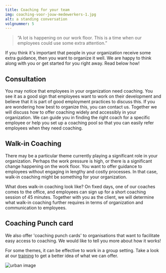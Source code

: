 ```yaml
---
title: Coaching for your team
img: coaching-voor-jouw-medewerkers-1.jpg
alt: a standing conversation
volgnummer: 5
---
```

> ”A lot is happening on our work floor. This is a time when our employees could use some extra attention.”

If you think it's important that people in your organization receive some extra guidance, then you want to organize it well. We are happy to think along with you or get started for you right away. Read below how!

## Consultation

You may notice that employees in your organization need coaching. You see it as a good sign that employees want to work on their development and believe that it is part of good employment practices to discuss this. If you are wondering how best to organize this, you can contact us. Together we will discuss how to offer coaching widely and accessibly in your organization. We can guide you in finding the right coach for a specific employee or help you set up a coaching pool so that you can easily refer employees when they need coaching.

## Walk-in Coaching

There may be a particular theme currently playing a significant role in your organization. Perhaps the work pressure is high, or there is a significant change happening on the work floor. You want to offer guidance to employees without engaging in lengthy and costly processes. In that case, walk-in coaching might be something for your organization.

What does walk-in coaching look like? On fixed days, one of our coaches comes to the office, and employees can sign up for a short coaching session of 45 minutes. Together with you as the client, we will determine what walk-in coaching further requires in terms of organization and communication to employees.

## Coaching Punch card

We also offer 'coaching punch cards' to organisations that want to facilitate easy access to coaching. We would like to tell you more about how it works!



For some themes, it can be effective to work in a group setting. Take a look at our [training](/trainingen/) to get a better idea of what we can offer.

![urban image](./coaching-voor-jouw-medewerkers-2.jpg)
